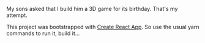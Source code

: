 My sons asked that I build him a 3D game for its birthday. That's my attempt.

This project was bootstrapped with [Create React App](https://github.com/facebook/create-react-app). So use the usual yarn commands to run it, build it...
